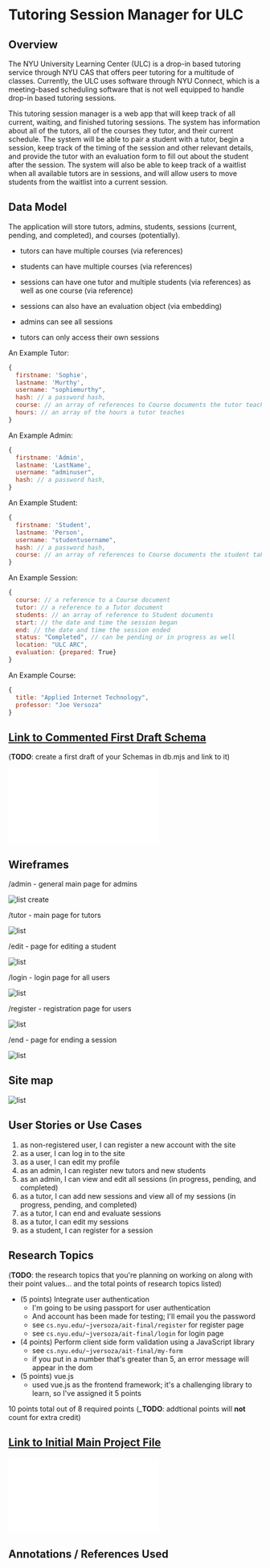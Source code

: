 
# Tutoring Session Manager for ULC

## Overview


The NYU University Learning Center (ULC) is a drop-in based tutoring service through NYU CAS that offers peer tutoring for a multitude of classes. Currently, the ULC uses software through NYU Connect, which is a meeting-based scheduling software that is not well equipped to handle drop-in based tutoring sessions.

This tutoring session manager is a web app that will keep track of all current, waiting, and finished tutoring sessions. The system has information about all of the tutors, all of the courses they tutor, and their current schedule. The system will be able to pair a student with a tutor, begin a session, keep track of the timing of the session and other relevant details, and provide the tutor with an evaluation form to fill out about the student after the session. The system will also be able to keep track of a waitlist when all available tutors are in sessions, and will allow users to move students from the waitlist into a current session. 



## Data Model

The application will store tutors, admins, students, sessions (current, pending, and completed), and courses (potentially).

* tutors can have multiple courses (via references)
* students can have multiple courses (via references)
* sessions can have one tutor and multiple students (via references) as well as one course (via reference)
* sessions can also have an evaluation object (via embedding)

* admins can see all sessions
* tutors can only access their own sessions

An Example Tutor:

```javascript
{
  firstname: 'Sophie',
  lastname: 'Murthy',
  username: "sophiemurthy",
  hash: // a password hash,
  course: // an array of references to Course documents the tutor teaches,
  hours: // an array of the hours a tutor teaches
}
```

An Example Admin:

```javascript
{
  firstname: 'Admin',
  lastname: 'LastName',
  username: "adminuser",
  hash: // a password hash,
}
```

An Example Student:

```javascript
{
  firstname: 'Student',
  lastname: 'Person',
  username: "studentusername",
  hash: // a password hash,
  course: // an array of references to Course documents the student takes,
}
```

An Example Session:

```javascript
{
  course: // a reference to a Course document
  tutor: // a reference to a Tutor document
  students: // an array of reference to Student documents
  start: // the date and time the session began
  end: // the date and time the session ended
  status: "Completed", // can be pending or in progress as well
  location: "ULC ARC",
  evaluation: {prepared: True}
}
```

An Example Course:

```javascript
{
  title: "Applied Internet Technology",
  professor: "Joe Versoza"
}
```


## [Link to Commented First Draft Schema](db.mjs) 

(__TODO__: create a first draft of your Schemas in db.mjs and link to it)

![link to db.mjs](db.mjs)

## Wireframes

/admin - general main page for admins

![list create](documentation/tutormainpage.png)

/tutor - main page for tutors

![list](documentation/mainpage.png)

/edit - page for editing a student

![list](documentation/edit.png)

/login - login page for all users

![list](documentation/login.png)

/register - registration page for users

![list](documentation/register.png)

/end - page for ending a session

![list](documentation/end.png)

## Site map

![list](documentation/sitemap.png)



## User Stories or Use Cases

1. as non-registered user, I can register a new account with the site
2. as a user, I can log in to the site
3. as a user, I can edit my profile
4. as an admin, I can register new tutors and new students 
5. as an admin, I can view and edit all sessions (in progress, pending, and completed)
6. as a tutor, I can add new sessions and view all of my sessions (in progress, pending, and completed)
7. as a tutor, I can end and evaluate sessions 
8. as a tutor, I can edit my sessions 
9. as a student, I can register for a session

## Research Topics

(__TODO__: the research topics that you're planning on working on along with their point values... and the total points of research topics listed)

* (5 points) Integrate user authentication
    * I'm going to be using passport for user authentication
    * And account has been made for testing; I'll email you the password
    * see <code>cs.nyu.edu/~jversoza/ait-final/register</code> for register page
    * see <code>cs.nyu.edu/~jversoza/ait-final/login</code> for login page
* (4 points) Perform client side form validation using a JavaScript library
    * see <code>cs.nyu.edu/~jversoza/ait-final/my-form</code>
    * if you put in a number that's greater than 5, an error message will appear in the dom
* (5 points) vue.js
    * used vue.js as the frontend framework; it's a challenging library to learn, so I've assigned it 5 points

10 points total out of 8 required points (___TODO__: addtional points will __not__ count for extra credit)


## [Link to Initial Main Project File](app.mjs) 

![link to app.mjs](app.mjs)

## Annotations / References Used


